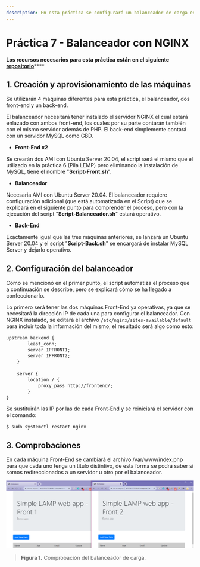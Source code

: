 ```yaml
---
description: En esta práctica se configurará un balanceador de carga en un servidor NGINX
---
```


# Práctica 7 - Balanceador con NGINX

**Los recursos necesarios para esta práctica están en el siguiente** [**repositorio**](https://github.com/ivanmp-lm/IAW-Practica-7)\*\*\*\*

## **1. Creación y aprovisionamiento de las máquinas**

Se utilizarán 4 máquinas diferentes para esta práctica, el balanceador, dos front-end y un back-end.

El balanceador necesitará tener instalado el servidor NGINX el cual estará enlazado con ambos front-end, los cuales por su parte contarán también con el mismo servidor además de PHP. El back-end simplemente contará con un servidor MySQL como GBD.

* **Front-End x2**

Se crearán dos AMI con Ubuntu Server 20.04, el script será el mismo que el utilizado en la práctica 6 \(Pila LEMP\) pero eliminando la instalación de MySQL, tiene el nombre "**Script-Front.sh**".

* **Balanceador**

Necesaria AMI con Ubuntu Server 20.04. El balanceador requiere configuración adicional \(que está automatizada en el Script\) que se explicará en el siguiente punto para comprender el proceso, pero con la ejecución del script "**Script-Balanceador.sh**" estará operativo.

* **Back-End**

Exactamente igual que las tres máquinas anteriores, se lanzará un Ubuntu Server 20.04 y el script "**Script-Back.sh**" se encargará de instalar MySQL Server y dejarlo operativo.

## 2. Configuración del balanceador

Como se mencionó en el primer punto, el script automatiza el proceso que a continuación se describe, pero se explicará cómo se ha llegado a confeccionarlo.

Lo primero será tener las dos máquinas Front-End ya operativas, ya que se necesitará la dirección IP de cada una para configurar el balanceador. Con NGINX instalado, se editará el archivo `/etc/nginx/sites-available/default` para incluir toda la información del mismo, el resultado será algo como esto:

```text
upstream backend {
        least_conn;
        server IPFRONT1;
        server IPFRONT2;
    }

    server {
        location / {
            proxy_pass http://frontend/;
        }
}
```

Se sustituirán las IP por las de cada Front-End y se reiniciará el servidor con el comando:

```text
$ sudo systemctl restart nginx
```

## 3. Comprobaciones

En cada máquina Front-End se cambiará el archivo /var/www/index.php para que cada uno tenga un título distintivo, de esta forma se podrá saber si somos redireccionados a un servidor u otro por el balanceador.

![](../.gitbook/assets/image%20%289%29.png)

> **Figura 1.** Comprobación del balanceador de carga.


